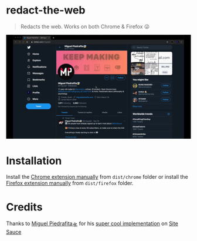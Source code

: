 # redact-the-web

> Redacts the web. Works on both Chrome & Firefox 😜

![Redact The Web](./redact-the-web.gif)

# Installation

Install the [Chrome extension manually](https://superuser.com/a/247654) from `dist/chrome` folder or install the [Firefox extension manually](https://developer.mozilla.org/en-US/docs/Mozilla/Add-ons/WebExtensions/Temporary_Installation_in_Firefox) from `dist/firefox` folder.

# Credits

Thanks to [Miguel Piedrafita🛸](https://twitter.com/m1guelpf) for his [super cool implementation](https://twitter.com/deadcoder0904/status/1175015704631734272) on [Site Sauce](https://sitesauce.app/)